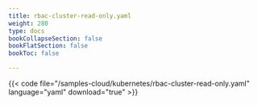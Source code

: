 ```yaml
---
title: rbac-cluster-read-only.yaml
weight: 280
type: docs
bookCollapseSection: false
bookFlatSection: false
bookToc: false

---
```


{{< code file="/samples-cloud/kubernetes/rbac-cluster-read-only.yaml" language="yaml" download="true" >}}

